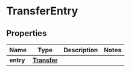 
# TransferEntry

## Properties
Name | Type | Description | Notes
------------ | ------------- | ------------- | -------------
**entry** | [**Transfer**](Transfer.md) |  | 



